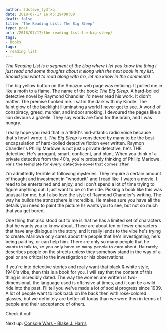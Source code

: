 ```yaml
---
author: 2dsteve_ty3fxq
date: 2018-07-17 16:45:29+00:00
draft: false
title: 'The Reading List: The Big Sleep'
type: post
url: /2018/07/17/the-reading-list-the-big-sleep/
tags:
- Books
tags:
- reading list
---
```


_The Reading List is a segment of the blog where I let you know the thing I just read and some thoughts about it along with the next book in my list. Should you want to read along with me, let me know in the comments!_

The big yellow button on the Amazon web page was enticing. It pulled me in like a moth to a flame. The name of the book: _The Big Sleep_. A hard-boiled detective novel by Raymond Chandler. I'd never read his work. It didn't matter. The premise hooked me. I sat in the dark with my Kindle. The faint glow of the backlight illuminating a world I never got to see. A world of conspiracy, greed, murder, and indoor smoking. I devoured the pages like a lion devours a gazelle. They say words are food for the brain, and I was hungry.

I really hope you read that in a 1930's mid-atlantic radio voice because that's how I wrote it. _The Big Sleep_ is considered by many to be the best encapsulation of hard-boiled detective fiction ever written. Raymon Chandler's Phillip Marlowe is not just a private detective, he's THE detective. He's arrogant, smart, confident, and blunt. When you think of a private detective from the 40's, you're probably thinking of Phillip Marlowe. He's the template for every detective novel that comes after.

I'm admittedly terrible at following mysteries. They require a certain amount of thought and investment in "whodunit" and I read like  I watch a movie. I read to be entertained and enjoy, and I don't spend a lot of time trying to figure anything out. I just want to be on the ride. Picking a book like this was unusual for me, but I also love the style of Raymond Chandler's writing. The way he builds the atmosphere is incredible. He makes sure you have all the details you need to paint the picture he wants you to see, but not so much that you get bored.

One thing that also stood out to me is that he has a limited set of characters that he wants you to know about. There are about ten or fewer characters that have any dialogue in the story, and it really lends to the vibe he's trying to create. Marlowe only cares about the people that he's investigating, he's being paid by, or can help him. There are only so many people that he wants to talk to, so you only have so many people to care about. He rarely describes people on the streets unless they somehow stand in the way of a goal or are critical to the investigation or his observations.

If you're into detective stories and really want that black & white style, 1940's vibe, then this is a book for you. I will say that the content of this thing is incredibly dated. The way the women are written is two-dimensional, the language used is offensive at times, and it can be a wild ride into the past. I'll tell you we've made a lot of social progress since 1939. A lot of people want to look back on life back then with rose-colored glasses, but we definitely are better off today than we were then in terms of people and their acceptance of others.

Check it out!

Next up: [Console Wars - Blake J. Harris](https://www.amazon.com/Console-Wars-Nintendo-Defined-Generation-ebook/dp/B00FJ379XE/ref=sr_1_1?ie=UTF8&qid=1531845769&sr=8-1&keywords=console+wars)
